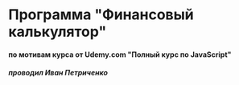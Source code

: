 # Программа "Финансовый калькулятор"
#### по мотивам курса от Udemy.com "Полный курс по JavaScript"
##### проводил Иван Петриченко